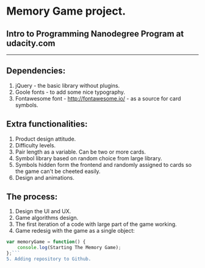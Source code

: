# Memory Game project. 
## Intro to Programming Nanodegree Program at udacity.com
------
## Dependencies:
1. jQuery - the basic library without plugins.
2. Goole fonts - to add some nice typography.
3. Fontawesome font -  http://fontawesome.io/ - as a source for card symbols.

## Extra functionalities:
1. Product design attitude.
2. Difficulty levels.
3. Pair length as a variable. Can be two or more cards.
4. Symbol library based on random choice from large library.
5. Symbols hidden form the frontend and randomly assigned to cards so the game can't be cheeted easily.
6. Design and animations.

## The process:
1. Design the UI and UX. 
2. Game algorithms design.
3. The first iteration of a code with large part of the game working.
4. Game redesig with the game  as a single object:
```javascript
var memoryGame = function() {
	console.log(Starting The Memory Game);
};```
5. Adding repository to Github.	